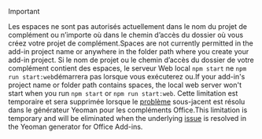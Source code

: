 > [!IMPORTANT]
> <span data-ttu-id="39280-101">Les espaces ne sont pas autorisés actuellement dans le nom du projet de complément ou n’importe où dans le chemin d’accès du dossier où vous créez votre projet de complément.</span><span class="sxs-lookup"><span data-stu-id="39280-101">Spaces are not currently permitted in the add-in project name or anywhere in the folder path where you create your add-in project.</span></span> <span data-ttu-id="39280-102">Si le nom de projet ou le chemin d’accès du dossier de votre complément contient des espaces, le serveur Web local `npm start` ne `npm run start:web`démarrera pas lorsque vous exécuterez ou.</span><span class="sxs-lookup"><span data-stu-id="39280-102">If your add-in's project name or folder path contains spaces, the local web server won't start when you run `npm start` or `npm run start:web`.</span></span> <span data-ttu-id="39280-103">Cette limitation est temporaire et sera supprimée lorsque le [problème](https://github.com/OfficeDev/generator-office/issues/476) sous-jacent est résolu dans le générateur Yeoman pour les compléments Office.</span><span class="sxs-lookup"><span data-stu-id="39280-103">This limitation is temporary and will be eliminated when the underlying [issue](https://github.com/OfficeDev/generator-office/issues/476) is resolved in the Yeoman generator for Office Add-ins.</span></span>